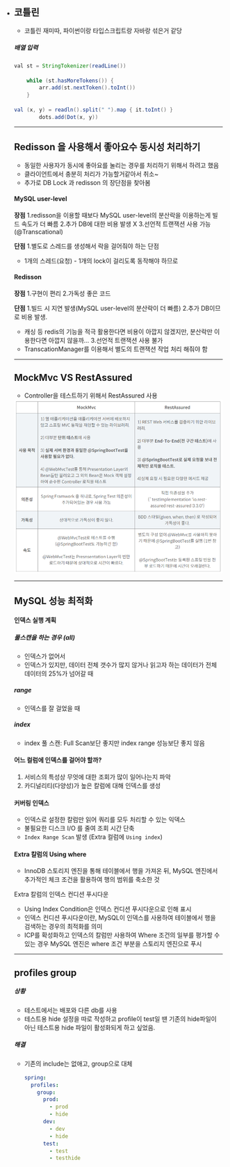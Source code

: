 - ## 코틀린

  - 코틀린 재미따, 파이썬이랑 타입스크립트랑 자바랑 섞은거 같당

  ##### 배열 입력

  ```java
  val st = StringTokenizer(readLine())
  
      while (st.hasMoreTokens()) {
          arr.add(st.nextToken().toInt())
      }
  
  val (x, y) = readln().split(" ").map { it.toInt() }
          dots.add(Dot(x, y))
  ```

  

  ---

  ## Redisson 을 사용해서 좋아요수 동시성 처리하기

  - 동일한 사용자가 동시에 좋아요를 눌리는 경우를 처리하기 위해서 하려고 했음
  - 클라이언트에서 충분히 처리가 가능할거같아서 취소~
  - 추가로 DB Lock 과 redisson 의 장단점을 찾아봄

  #### MySQL user-level

  **장점**
  1.redisson을 이용할 때보다 MySQL user-level의 분산락을 이용하는게 빌드 속도가 더 빠름
  2.추가 DB에 대한 비용 발생 X
  3.선언적 트랜잭션 사용 가능(@Transcational)

  **단점**
  1.별도로 스레드를 생성해서 락을 걸어줘야 하는 단점

  - 1개의 스레드(요청) - 1개의 lock이 걸리도록 동작해야 하므로

  #### Redisson

  **장점**
  1.구현이 편리
  2.가독성 좋은 코드

  **단점**
  1.빌드 시 지연 발생(MySQL user-level의 분산락이 더 빠름)
  2.추가 DB이므로 비용 발생.

  - 캐싱 등 redis의 기능을 적극 활용한다면 비용이 아깝지 않겠지만, 분산락만 이용한다면 아깝지 않을까...
    3.선언적 트랜잭션 사용 불가
  - TranscationManager를 이용해서 별도의 트랜잭션 작업 처리 해줘야 함

  

  ---

  ## MockMvc VS RestAssured

  - Controller을 테스트하기 위해서 RestAssured 사용

  <img src="assets/image-20230315210912773.png" alt="image-20230315210912773" style="zoom: 80%;" />

  

  ---

  ## MySQL 성능 최적화

  #### 인덱스 실행 계획

  ##### 풀스캔을 하는 경우 (all)

  - 인덱스가 없어서
  - 인덱스가 있지만, 데이터 전체 갯수가 많지 않거나 읽고자 하는 데이터가 전체 데이터의 25%가 넘어갈 때

  ##### range

  - 인덱스를 잘 걸었을 때

  ##### index

  - index 풀 스캔: Full Scan보단 좋지만 index range 성능보단 좋지 않음

  #### 어느 컬럼에 인덱스를 걸어야 할까?

  1. 서비스의 특성상 무엇에 대한 조회가 많이 일어나는지 파악
  2. 카디널리티(다양성)가 높은 칼럼에 대해 인덱스를 생성

  

  #### 커버링 인덱스

  - 인덱스로 설정한 칼럼만 읽어 쿼리를 모두 처리할 수 있는 익덱스
  - 불필요한 디스크 I/O 를 줄여 조회 시간 단축
  - `Index Range Scan` 발생 (Extra 컬럼에 `Using index`)

  #### Extra 칼럼의 Using where

  - InnoDB 스토리지 엔진을 통해 테이블에서 행을 가져온 뒤, MySQL 엔진에서 추가적인 체크 조건을 활용하여 행의 범위를 축소한 것

  Extra 칼럼의 인덱스 컨디션 푸시다운

  - Using Index Condition은 인덱스 컨디션 푸시다운으로 인해 표시
  - 인덱스 컨디션 푸시다운이란, MySQL이 인덱스를 사용하여 테이블에서 행을 검색하는 경우의 최적화를 의미
  - ICP를 확성화하고 인덱스의 칼럼만 사용하여 Where 조건의 일부를 평가할 수 있는 경우 MySQL 엔진은 where 조건 부분을 스토리지 엔진으로 푸시

  

  ---

  ## profiles group

  ##### 상황

  - 테스트에서는 배포와 다른 db를 사용
  - 테스트용 hide 설정을 따로 작성하고 profile이 test일 땐 기존의 hide파일이 아닌 테스트용 hide 파일이 활성화되게 하고 싶었음.

  ##### 해결

  - 기존의 include는 없애고, group으로 대체

    ```yaml
    spring:
      profiles:
        group:
          prod:
            - prod
            - hide
          dev:
            - dev
            - hide
          test:
            - test
            - testhide
    ```

    
